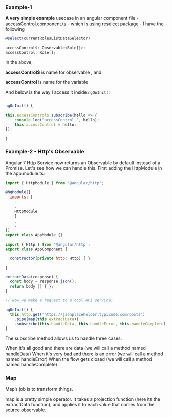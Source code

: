 ### Example-1

**A very simple example** usecase in an angular component file - accessControl.component.ts - which is using reselect package - I have the following

```js
@select(currentRolesListDataSelector)

accessControl$: Observable<Role[]>;
accessControl: Role[];
```

In the above,

**accessControl\$** is name for observable , and

**accessControl** is name for the variable

And below is the way I access it inside `ngOnInit()`

```js

ngOnInit() {

this.accessControl$.subscribe(hello => {
	console.log("accessControl ", hello);
	this.accessControl = hello;
});

}
```

### Example-2 - Http's Observable

Angular 7 Http Service now returns an Observable by default instead of a Promise.
Let's see how we can handle this.
First adding the HttpModule in the app.module.ts:

```js
import { HttpModule } from '@angular/http';

@NgModule({
  imports: [
    .
    .
    HttpModule
    ]
    .
    .
})
export class AppModule {}

```

```js
import { Http } from '@angular/http';
export class AppComponent {

  constructor(private http: Http) { }

}

extractData(response) {
  const body = response.json();
  return body || { };
}

// Now we make a request to a cool API service:

ngOnInit() {
  this.http.get('https://jsonplaceholder.typicode.com/posts')
    .pipe(map(this.extractData))
    .subscribe(this.handleData, this.handleError, this.handleComplete);
}

```

The subscribe method allows us to handle three cases:

When it's all good and there are data (we will call a method named handleData)
When it's very bad and there is an error (we will call a method named handleError)
When the flow gets closed (we will call a method named handleComplete)

### Map

Map’s job is to transform things.

map is a pretty simple operator. It takes a projection function (here its the extractData function), and applies it to each value that comes from the source observable.
